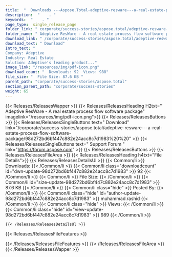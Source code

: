 ```yaml
---
title:  "  Downloads ---Aspose.Total-adeptive-resware---a-real-estate-process-flow-software-package . " 
description:  "    . " 
keywords:  "    . " 
page_type:  single_release_page
folder_link: " corporate/success-stories/aspose.total/adeptive-resware---a-real-estate-process-flow-software-package/"
folder_name: " Adeptive ResWare - A real estate process flow software package"
download_link: " /corporate/success-stories/aspose.total/adeptive-resware---a-real-estate-process-flow-software-package/98d272bd6bf447c882e24acc8c7d1983"
download_text: " Download"
Intro_text: " 
Company: Adeptive
Industry: Real Estate
Solution: Adeptive's leading product..."
image_link: "/resources/img/pdf-icon.png"
download_count: "  Downloads: 92  Views: 988"
file_size: "  File Size: 87.6 KB "
parent_path: "corporate/success-stories/aspose.total"
section_parent_path: "corporate/success-stories"
weight: 65 
---
```


{{< Releases/ReleasesWapper >}}
  {{< Releases/ReleasesHeading H2txt=" Adeptive ResWare - A real estate process flow software package" imagelink="/resources/img/pdf-icon.png">}}
  {{< Releases/ReleasesButtons >}}
    {{< Releases/ReleasesSingleButtons text=" Download" link="/corporate/success-stories/aspose.total/adeptive-resware---a-real-estate-process-flow-software-package/98d272bd6bf447c882e24acc8c7d1983%20%20" >}}
    {{< Releases/ReleasesSingleButtons text=" Support Forum " link="https://forum.aspose.com" >}}
  {{< Releases/ReleasesButtons >}}
  {{< Releases/ReleasesFileArea >}}
    {{< Releases/ReleasesHeading h4txt="File Details">}}
    {{< Releases/ReleasesDetailsUl >}}
            {{< Common/li  >}} Downloads: {{< /Common/li >}} 
      {{< Common/li class="downloadcount" id="dwn-update-98d272bd6bf447c882e24acc8c7d1983" >}} 92 {{< /Common/li >}} 
      {{< Common/li  >}} File Size: {{< /Common/li >}} 
      {{< Common/li id="size-update-98d272bd6bf447c882e24acc8c7d1983" >}} 87.6 KB {{< /Common/li >}} 
      {{< Common/li  class="hide" >}} Posted By: {{< /Common/li >}} 
      {{< Common/li class="hide" id="author-update-98d272bd6bf447c882e24acc8c7d1983" >}} muhammad.rashid {{< /Common/li >}} 
      {{< Common/li class="hide"  >}} Views: {{< /Common/li >}} 
      {{< Common/li class="hide" id="view-update-98d272bd6bf447c882e24acc8c7d1983" >}} 989 {{< /Common/li >}} 

    {{< /Releases/ReleasesDetailsUl >}}

  {{< Releases/ReleasesFileFeatures >}}
      
  {{< /Releases/ReleasesFileFeatures >}}
 {{< /Releases/ReleasesFileArea >}}
{{< /Releases/ReleasesWapper >}}


